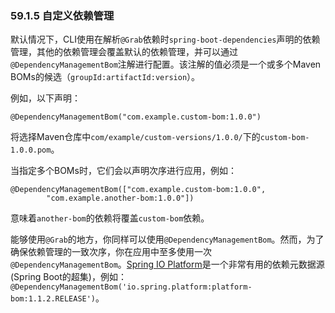 ### 59.1.5 自定义依赖管理
默认情况下，CLI使用在解析`@Grab`依赖时`spring-boot-dependencies`声明的依赖管理，其他的依赖管理会覆盖默认的依赖管理，并可以通过`@DependencyManagementBom`注解进行配置。该注解的值必须是一个或多个Maven BOMs的候选（`groupId:artifactId:version`）。

例如，以下声明：
```grovy
@DependencyManagementBom("com.example.custom-bom:1.0.0")
```
将选择Maven仓库中`com/example/custom-versions/1.0.0/`下的`custom-bom-1.0.0.pom`。

当指定多个BOMs时，它们会以声明次序进行应用，例如：
```grovy
@DependencyManagementBom(["com.example.custom-bom:1.0.0",
        "com.example.another-bom:1.0.0"])
```
意味着`another-bom`的依赖将覆盖`custom-bom`依赖。

能够使用`@Grab`的地方，你同样可以使用`@DependencyManagementBom`。然而，为了确保依赖管理的一致次序，你在应用中至多使用一次`@DependencyManagementBom`。[Spring IO Platform](http://platform.spring.io/)是一个非常有用的依赖元数据源(Spring Boot的超集)，例如：
`@DependencyManagementBom('io.spring.platform:platform-bom:1.1.2.RELEASE')`。
